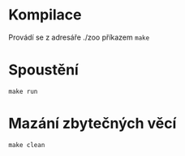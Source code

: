 # Kompilace
Provádí se z adresáře ./zoo příkazem  `make`
# Spoustění
`make run`
# Mazání zbytečných věcí
`make clean`

